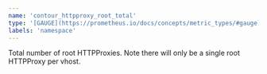 ```yaml
---
name: 'contour_httpproxy_root_total'
type: '[GAUGE](https://prometheus.io/docs/concepts/metric_types/#gauge)'
labels: 'namespace'
---
```


Total number of root HTTPProxies. Note there will only be a single root HTTPProxy per vhost.
